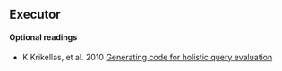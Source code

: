## Executor


#### Optional readings

- K Krikellas, et al. 2010 [Generating code for holistic query evaluation](/assets/pdfs/hique.pdf)